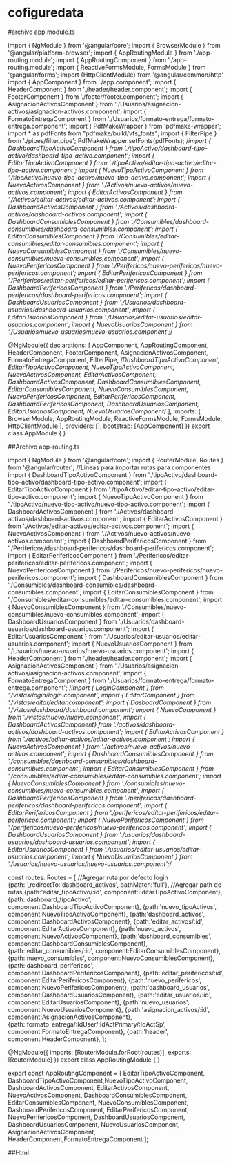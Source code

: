 # cofiguredata

#archivo app.module.ts

import { NgModule } from '@angular/core';
import { BrowserModule } from '@angular/platform-browser';
import { AppRoutingModule } from './app-routing.module';
import { AppRoutingComponent } from './app-routing.module';
import { ReactiveFormsModule, FormsModule } from '@angular/forms';
import {HttpClientModule} from '@angular/common/http'
import { AppComponent } from './app.component';
import { HeaderComponent } from './header/header.component';
import { FooterComponent } from './footer/footer.component';
import { AsignacionActivosComponent } from './Usuarios/asignacion-activos/asignacion-activos.component';
import { FormatoEntregaComponent } from './Usuarios/formato-entrega/formato-entrega.component';
import { PdfMakeWrapper } from 'pdfmake-wrapper';
import * as pdfFonts from "pdfmake/build/vfs_fonts";
import { FilterPipe } from './pipes/filter.pipe';
PdfMakeWrapper.setFonts(pdfFonts);
/*import { DashboardTipoActivoComponent } from './tipoActivo/dashboard-tipo-activo/dashboard-tipo-activo.component';
import { EditarTipoActivoComponent } from './tipoActivo/editar-tipo-activo/editar-tipo-activo.component';
import { NuevoTipoActivoComponent } from './tipoActivo/nuevo-tipo-activo/nuevo-tipo-activo.component';
import { NuevoActivosComponent } from './Activos/nuevo-activos/nuevo-activos.component';
import { EditarActivosComponent } from './Activos/editar-activos/editar-activos.component';
import { DashboardActivosComponent } from './Activos/dashboard-activos/dashboard-activos.component';
import { DashboardConsumiblesComponent } from './Consumibles/dashboard-consumibles/dashboard-consumibles.component';
import { EditarConsumiblesComponent } from './Consumibles/editar-consumibles/editar-consumibles.component';
import { NuevoConsumiblesComponent } from './Consumibles/nuevo-consumibles/nuevo-consumibles.component';
import { NuevoPerifericosComponent } from './Perifericos/nuevo-perifericos/nuevo-perifericos.component';
import { EditarPerifericosComponent } from './Perifericos/editar-perifericos/editar-perifericos.component';
import { DashboardPerifericosComponent } from './Perifericos/dashboard-perifericos/dashboard-perifericos.component';
import { DashboardUsuariosComponent } from './Usuarios/dashboard-usuarios/dashboard-usuarios.component';
import { EditarUsuariosComponent } from './Usuarios/editar-usuarios/editar-usuarios.component';
import { NuevoUsuariosComponent } from './Usuarios/nuevo-usuarios/nuevo-usuarios.component';*/

@NgModule({
  declarations: [
    AppComponent,
    AppRoutingComponent,
    HeaderComponent,
    FooterComponent,
    AsignacionActivosComponent,
    FormatoEntregaComponent,
    FilterPipe,
    /*DashboardTipoActivoComponent,
    EditarTipoActivoComponent,
    NuevoTipoActivoComponent,
    NuevoActivosComponent,
    EditarActivosComponent,
    DashboardActivosComponent,
    DashboardConsumiblesComponent,
    EditarConsumiblesComponent,
    NuevoConsumiblesComponent,
    NuevoPerifericosComponent,
    EditarPerifericosComponent,
    DashboardPerifericosComponent,
    DashboardUsuariosComponent,
    EditarUsuariosComponent,
    NuevoUsuariosComponent*/
  ],
  imports: [
    BrowserModule,
    AppRoutingModule,
    ReactiveFormsModule,
    FormsModule,
    HttpClientModule
  ],
  providers: [],
  bootstrap: [AppComponent]
})
export class AppModule { }

##Archivo app-routing.ts

import { NgModule } from '@angular/core';
import { RouterModule, Routes } from '@angular/router';
//Lineas para importar rutas para componentes
import { DashboardTipoActivoComponent } from './tipoActivo/dashboard-tipo-activo/dashboard-tipo-activo.component';
import { EditarTipoActivoComponent } from './tipoActivo/editar-tipo-activo/editar-tipo-activo.component';
import { NuevoTipoActivoComponent } from './tipoActivo/nuevo-tipo-activo/nuevo-tipo-activo.component';
import { DashboardActivosComponent } from './Activos/dashboard-activos/dashboard-activos.component';
import { EditarActivosComponent } from './Activos/editar-activos/editar-activos.component';
import { NuevoActivosComponent } from './Activos/nuevo-activos/nuevo-activos.component';
import { DashboardPerifericosComponent } from './Perifericos/dashboard-perifericos/dashboard-perifericos.component';
import { EditarPerifericosComponent } from './Perifericos/editar-perifericos/editar-perifericos.component';
import { NuevoPerifericosComponent } from './Perifericos/nuevo-perifericos/nuevo-perifericos.component';
import { DashboardConsumiblesComponent } from './Consumibles/dashboard-consumibles/dashboard-consumibles.component';
import { EditarConsumiblesComponent } from './Consumibles/editar-consumibles/editar-consumibles.component';
import { NuevoConsumiblesComponent } from './Consumibles/nuevo-consumibles/nuevo-consumibles.component';
import { DashboardUsuariosComponent } from './Usuarios/dashboard-usuarios/dashboard-usuarios.component';
import { EditarUsuariosComponent } from './Usuarios/editar-usuarios/editar-usuarios.component';
import { NuevoUsuariosComponent } from './Usuarios/nuevo-usuarios/nuevo-usuarios.component';
import { HeaderComponent } from './header/header.component';
import { AsignacionActivosComponent } from './Usuarios/asignacion-activos/asignacion-activos.component';
import { FormatoEntregaComponent } from './Usuarios/formato-entrega/formato-entrega.component';
/*import { LoginComponent } from './vistas/login/login.component';
import { EditarComponent } from './vistas/editar/editar.component';
import { DasboardComponent } from './vistas/dashboard/dashboard.component';
import { NuevoComponent } from './vistas/nuevo/nuevo.component';
import { DashboardActivosComponent} from './activos/dashboard-activos/dashboard-activos.component';
import { EditarActivosComponent } from './activos/editar-activos/editar-activos.component';
import { NuevoActivosComponent } from './activos/nuevo-activos/nuevo-activos.component';
import { DashboardConsumiblesComponent } from './consumibles/dashboard-consumibles/dashboard-consumibles.component';
import { EditarConsumiblesComponent } from './consumibles/editar-consumibles/editar-consumibles.component';
import { NuevoConsumiblesComponent } from './consumibles/nuevo-consumibles/nuevo-consumibles.component';
import { DashboardPerifericosComponent } from './perifericos/dashboard-perifericos/dashboard-perifericos.component';
import { EditarPerifericosComponent } from './perifericos/editar-perifericos/editar-perifericos.component';
import { NuevoPerifericosComponent } from './perifericos/nuevo-perifericos/nuevo-perifericos.component';
import { DashboardUsuariosComponent } from './usuarios/dashboard-usuarios/dashboard-usuarios.component';
import { EditarUsuariosComponent } from './usuarios/editar-usuarios/editar-usuarios.component';
import { NuevoUsuariosComponent } from './usuarios/nuevo-usuarios/nuevo-usuarios.component';*/

const routes: Routes = [
  //Agregar ruta por defecto login
  {path:'',redirectTo:'dashboard_activos', pathMatch:'full'},
  //Agregar path de rutas
  {path:'editar_tipoActivo/:id', component:EditarTipoActivoComponent},
  {path:'dashboard_tipoActivo', component:DashboardTipoActivoComponent},
  {path:'nuevo_tipoActivos', component:NuevoTipoActivoComponent},
  {path:'dashboard_activos', component:DashboardActivosComponent},
  {path:'editar_activos/:id', component:EditarActivosComponent},
  {path:'nuevo_activos', component:NuevoActivosComponent},
  {path:'dashboard_consumibles', component:DashboardConsumiblesComponent},
  {path:'editar_consumibles/:id', component:EditarConsumiblesComponent},
  {path:'nuevo_consumibles', component:NuevoConsumiblesComponent},
  {path:'dashboard_perifericos', component:DashboardPerifericosComponent},
  {path:'editar_perifericos/:id', component:EditarPerifericosComponent},
  {path:'nuevo_perifericos', component:NuevoPerifericosComponent},
  {path:'dashboard_usuarios', component:DashboardUsuariosComponent},
  {path:'editar_usuarios/:id', component:EditarUsuariosComponent},
  {path:'nuevo_usuarios', component:NuevoUsuariosComponent},
  {path:'asignacion_activos/:id', component:AsignacionActivosComponent},
  {path:'formato_entrega/:IdUser/:IdActPrimary/:IdActSp', component:FormatoEntregaComponent},
  {path:'header', component:HeaderComponent},
];

@NgModule({
  imports: [RouterModule.forRoot(routes)],
  exports: [RouterModule]
})
export class AppRoutingModule { }

export const  AppRoutingComponent = [
  EditarTipoActivoComponent, DashboardTipoActivoComponent,NuevoTipoActivoComponent,
  DashboardActivosComponent, EditarActivosComponent, NuevoActivosComponent,
  DashboardConsumiblesComponent, EditarConsumiblesComponent, NuevoConsumiblesComponent,
  DashboardPerifericosComponent, EditarPerifericosComponent, NuevoPerifericosComponent,
  DashboardUsuariosComponent, DashboardUsuariosComponent, NuevoUsuariosComponent, AsignacionActivosComponent,
  HeaderComponent,FormatoEntregaComponent
];

##Html

<!doctype html>
<html lang="en">
<head>
  <meta charset="utf-8">
  <title>ActivosTI</title>
  <base href="/">
  <meta name="viewport" content="width=device-width, initial-scale=1">
  <link rel="icon" type="image/x-icon" href="favicon.ico">
  <link rel="stylesheet" href="https://pro.fontawesome.com/releases/v5.10.0/css/all.css" integrity="sha384-AYmEC3Yw5cVb3ZcuHtOA93w35dYTsvhLPVnYs9eStHfGJvOvKxVfELGroGkvsg+p" crossorigin="anonymous"/>
</head>
<body>
  <app-root></app-root>
</body>
</html>

